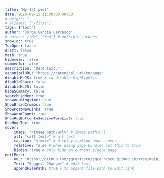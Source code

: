 ```yaml
---
title: "My 1st post"
date: 2020-09-15T11:30:03+00:00
# weight: 1
# aliases: ["/first"]
tags: ["test"]
author: "Jorge García Carrasco"
# author: ["Me", "You"] # multiple authors
showToc: true
TocOpen: false
draft: false
math: true
hidemeta: false
comments: false
description: "Desc Text."
canonicalURL: "https://canonical.url/to/page"
disableHLJS: true # to disable highlightjs
disableShare: false
disableHLJS: false
hideSummary: false
searchHidden: true
ShowReadingTime: true
ShowBreadCrumbs: true
ShowPostNavLinks: true
ShowWordCount: true
ShowRssButtonInSectionTermList: true
UseHugoToc: true
cover:
    image: "<image path/url>" # image path/url
    alt: "<alt text>" # alt text
    caption: "<text>" # display caption under cover
    relative: false # when using page bundles set this to true
    hidden: true # only hide on current single page
editPost:
    URL: "https://github.com/jgcarrasco/jgcarrasco.github.io/tree/main/content"
    Text: "Suggest Changes" # edit text
    appendFilePath: true # to append file path to Edit link
---
```

